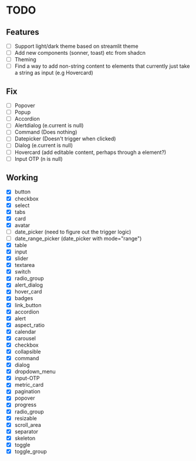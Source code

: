 # TODO

## Features

- [ ] Support light/dark theme based on streamlit theme
- [ ] Add new components (sonner, toast) etc from shadcn
- [ ] Theming
- [ ] Find a way to add non-string content to elements that currently just take a string as input (e.g Hovercard)

## Fix

- [ ] Popover
- [ ] Popup
- [ ] Accordion
- [ ] Alertdialog (e.current is null)
- [ ] Command (Does nothing)
- [ ] Datepicker (Doesn't trigger when clicked)
- [ ] Dialog (e.current is null)
- [ ] Hovercard (add editable content, perhaps through a element?)
- [ ] Input OTP (n is null)

## Working

- [x] button
- [x] checkbox
- [x] select
- [x] tabs
- [x] card
- [x] avatar
- [ ] date_picker (need to figure out the trigger logic)
- [ ] date_range_picker (date_picker with mode="range")
- [x] table
- [x] input
- [x] slider
- [x] textarea
- [x] switch
- [x] radio_group
- [x] alert_dialog
- [x] hover_card
- [x] badges
- [x] link_button
- [x] accordion
- [x] alert
- [x] aspect_ratio
- [x] calendar
- [x] carousel
- [x] checkbox
- [x] collapsible
- [x] command
- [x] dialog
- [x] dropdown_menu
- [x] input-OTP
- [x] metric_card
- [x] pagination
- [x] popover
- [x] progress
- [x] radio_group
- [x] resizable
- [x] scroll_area
- [x] separator
- [x] skeleton
- [x] toggle
- [x] toggle_group
